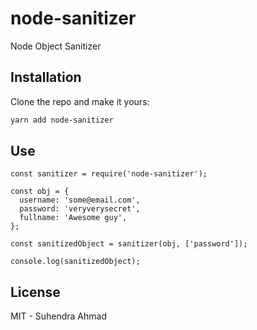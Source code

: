 # node-sanitizer
Node Object Sanitizer


## Installation

Clone the repo and make it yours:

```bash
yarn add node-sanitizer
```

## Use

```
const sanitizer = require('node-sanitizer');

const obj = {
  username: 'some@email.com',
  password: 'veryverysecret',
  fullname: 'Awesome guy',
};

const sanitizedObject = sanitizer(obj, ['password']);

console.log(sanitizedObject);

```

## License

MIT - Suhendra Ahmad